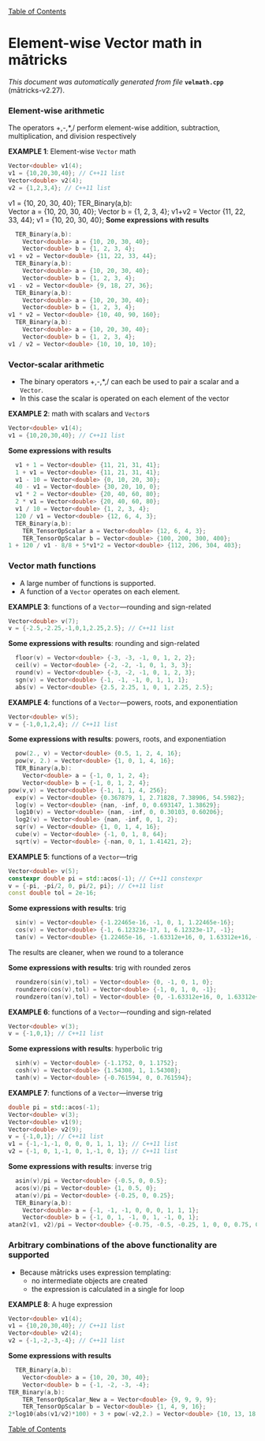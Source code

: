 
[Table of Contents](README.md)


# Element-wise Vector math in mātricks
_This document was automatically generated from file_ **`velmath.cpp`** (mātricks-v2.27).

### Element-wise arithmetic
The operators +,-,*,/ perform element-wise addition, subtraction, multiplication, and division respectively


**EXAMPLE 1**: Element-wise `Vector` math
```C++
Vector<double> v1(4);
v1 = {10,20,30,40}; // C++11 list
Vector<double> v2(4);
v2 = {1,2,3,4}; // C++11 list
```

v1 = {10, 20, 30, 40}; 
TER_Binary(a,b):   
    Vector<double> a = {10, 20, 30, 40}; 
    Vector<double> b = {1, 2, 3, 4}; 
v1+v2 = Vector<double> {11, 22, 33, 44}; 
v1 = {10, 20, 30, 40}; 
**Some expressions with results**
```C++
  TER_Binary(a,b):   
    Vector<double> a = {10, 20, 30, 40}; 
    Vector<double> b = {1, 2, 3, 4}; 
v1 + v2 = Vector<double> {11, 22, 33, 44}; 
  TER_Binary(a,b):   
    Vector<double> a = {10, 20, 30, 40}; 
    Vector<double> b = {1, 2, 3, 4}; 
v1 - v2 = Vector<double> {9, 18, 27, 36}; 
  TER_Binary(a,b):   
    Vector<double> a = {10, 20, 30, 40}; 
    Vector<double> b = {1, 2, 3, 4}; 
v1 * v2 = Vector<double> {10, 40, 90, 160}; 
  TER_Binary(a,b):   
    Vector<double> a = {10, 20, 30, 40}; 
    Vector<double> b = {1, 2, 3, 4}; 
v1 / v2 = Vector<double> {10, 10, 10, 10}; 
```

### Vector-scalar arithmetic
* The binary operators +,-,*,/ can each be used to pair a scalar and a `Vector`.
* In this case the scalar is operated on each element of the vector


**EXAMPLE 2**: math with scalars and `Vector`s
```C++
Vector<double> v1(4);
v1 = {10,20,30,40}; // C++11 list
```

**Some expressions with results**
```C++
  v1 + 1 = Vector<double> {11, 21, 31, 41}; 
  1 + v1 = Vector<double> {11, 21, 31, 41}; 
  v1 - 10 = Vector<double> {0, 10, 20, 30}; 
  40 - v1 = Vector<double> {30, 20, 10, 0}; 
  v1 * 2 = Vector<double> {20, 40, 60, 80}; 
  2 * v1 = Vector<double> {20, 40, 60, 80}; 
  v1 / 10 = Vector<double> {1, 2, 3, 4}; 
  120 / v1 = Vector<double> {12, 6, 4, 3}; 
  TER_Binary(a,b):   
    TER_TensorOpScalar a = Vector<double> {12, 6, 4, 3}; 
    TER_TensorOpScalar b = Vector<double> {100, 200, 300, 400}; 
1 + 120 / v1 - 8/8 + 5*v1*2 = Vector<double> {112, 206, 304, 403}; 
```

### Vector math functions
* A large number of functions is supported.  
* A function of a `Vector` operates on each element.  


**EXAMPLE 3**: functions of a `Vector`—rounding and sign-related 
```C++
Vector<double> v(7);
v = {-2.5,-2.25,-1,0,1,2.25,2.5}; // C++11 list
```

**Some expressions with results**: rounding and sign-related
```C++
  floor(v) = Vector<double> {-3, -3, -1, 0, 1, 2, 2}; 
  ceil(v) = Vector<double> {-2, -2, -1, 0, 1, 3, 3}; 
  round(v) = Vector<double> {-3, -2, -1, 0, 1, 2, 3}; 
  sgn(v) = Vector<double> {-1, -1, -1, 0, 1, 1, 1}; 
  abs(v) = Vector<double> {2.5, 2.25, 1, 0, 1, 2.25, 2.5}; 
```




**EXAMPLE 4**: functions of a `Vector`—powers, roots, and exponentiation
```C++
Vector<double> v(5);
v = {-1,0,1,2,4}; // C++11 list
```

**Some expressions with results**: powers, roots, and exponentiation
```C++
  pow(2., v) = Vector<double> {0.5, 1, 2, 4, 16}; 
  pow(v, 2.) = Vector<double> {1, 0, 1, 4, 16}; 
  TER_Binary(a,b):   
    Vector<double> a = {-1, 0, 1, 2, 4}; 
    Vector<double> b = {-1, 0, 1, 2, 4}; 
pow(v,v) = Vector<double> {-1, 1, 1, 4, 256}; 
  exp(v) = Vector<double> {0.367879, 1, 2.71828, 7.38906, 54.5982}; 
  log(v) = Vector<double> {nan, -inf, 0, 0.693147, 1.38629}; 
  log10(v) = Vector<double> {nan, -inf, 0, 0.30103, 0.60206}; 
  log2(v) = Vector<double> {nan, -inf, 0, 1, 2}; 
  sqr(v) = Vector<double> {1, 0, 1, 4, 16}; 
  cube(v) = Vector<double> {-1, 0, 1, 8, 64}; 
  sqrt(v) = Vector<double> {-nan, 0, 1, 1.41421, 2}; 
```




**EXAMPLE 5**: functions of a `Vector`—trig
```C++
Vector<double> v(5);
constexpr double pi = std::acos(-1); // C++11 constexpr
v = {-pi, -pi/2, 0, pi/2, pi}; // C++11 list
const double tol = 2e-16;
```

**Some expressions with results**: trig
```C++
  sin(v) = Vector<double> {-1.22465e-16, -1, 0, 1, 1.22465e-16}; 
  cos(v) = Vector<double> {-1, 6.12323e-17, 1, 6.12323e-17, -1}; 
  tan(v) = Vector<double> {1.22465e-16, -1.63312e+16, 0, 1.63312e+16, -1.22465e-16}; 
```


The results are cleaner, when we round to a tolerance

**Some expressions with results**: trig with rounded zeros
```C++
  roundzero(sin(v),tol) = Vector<double> {0, -1, 0, 1, 0}; 
  roundzero(cos(v),tol) = Vector<double> {-1, 0, 1, 0, -1}; 
  roundzero(tan(v),tol) = Vector<double> {0, -1.63312e+16, 0, 1.63312e+16, 0}; 
```



**EXAMPLE 6**: functions of a `Vector`—rounding and sign-related 
```C++
Vector<double> v(3);
v = {-1,0,1}; // C++11 list
```

**Some expressions with results**: hyperbolic trig
```C++
  sinh(v) = Vector<double> {-1.1752, 0, 1.1752}; 
  cosh(v) = Vector<double> {1.54308, 1, 1.54308}; 
  tanh(v) = Vector<double> {-0.761594, 0, 0.761594}; 
```




**EXAMPLE 7**: functions of a `Vector`—inverse trig
```C++
double pi = std::acos(-1);
Vector<double> v(3);
Vector<double> v1(9);
Vector<double> v2(9);
v = {-1,0,1}; // C++11 list
v1 = {-1,-1,-1, 0, 0, 0, 1, 1, 1}; // C++11 list
v2 = {-1, 0, 1,-1, 0, 1,-1, 0, 1}; // C++11 list
```

**Some expressions with results**: inverse trig
```C++
  asin(v)/pi = Vector<double> {-0.5, 0, 0.5}; 
  acos(v)/pi = Vector<double> {1, 0.5, 0}; 
  atan(v)/pi = Vector<double> {-0.25, 0, 0.25}; 
  TER_Binary(a,b):   
    Vector<double> a = {-1, -1, -1, 0, 0, 0, 1, 1, 1}; 
    Vector<double> b = {-1, 0, 1, -1, 0, 1, -1, 0, 1}; 
atan2(v1, v2)/pi = Vector<double> {-0.75, -0.5, -0.25, 1, 0, 0, 0.75, 0.5, 0.25}; 
```

### Arbitrary combinations of the above functionality are supported
* Because mātricks uses expression templating:
  * no intermediate objects are created
  * the expression is calculated in a single for loop


**EXAMPLE 8**: A huge expression
```C++
Vector<double> v1(4);
v1 = {10,20,30,40}; // C++11 list
Vector<double> v2(4);
v2 = {-1,-2,-3,-4}; // C++11 list
```

**Some expressions with results**
```C++
  TER_Binary(a,b):   
    Vector<double> a = {10, 20, 30, 40}; 
    Vector<double> b = {-1, -2, -3, -4}; 
TER_Binary(a,b):   
    TER_TensorOpScalar_New a = Vector<double> {9, 9, 9, 9}; 
    TER_TensorOpScalar b = Vector<double> {1, 4, 9, 16}; 
2*log10(abs(v1/v2)*100) + 3 + pow(-v2,2.) = Vector<double> {10, 13, 18, 25}; 
```


[Table of Contents](README.md)
